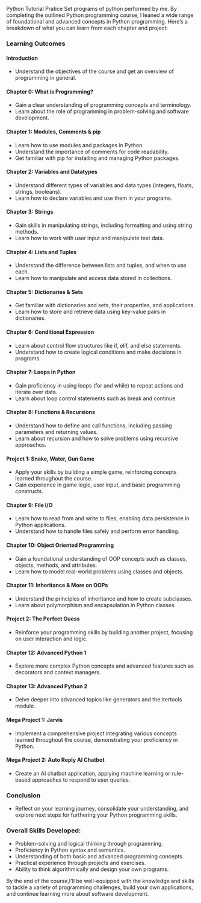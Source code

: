 Python Tutorial 
Pratice Set programs of python performed by me.
By completing the outlined Python programming course, I leaned a wide range of foundational and advanced concepts in Python programming. Here’s a breakdown of what you can learn from each chapter and project:

### Learning Outcomes

#### Introduction
- Understand the objectives of the course and get an overview of programming in general.

#### Chapter 0: What is Programming?
- Gain a clear understanding of programming concepts and terminology.
- Learn about the role of programming in problem-solving and software development.

#### Chapter 1: Modules, Comments & pip
- Learn how to use modules and packages in Python.
- Understand the importance of comments for code readability.
- Get familiar with pip for installing and managing Python packages.

#### Chapter 2: Variables and Datatypes
- Understand different types of variables and data types (integers, floats, strings, booleans).
- Learn how to declare variables and use them in your programs.

#### Chapter 3: Strings
- Gain skills in manipulating strings, including formatting and using string methods.
- Learn how to work with user input and manipulate text data.

#### Chapter 4: Lists and Tuples
- Understand the difference between lists and tuples, and when to use each.
- Learn how to manipulate and access data stored in collections.

#### Chapter 5: Dictionaries & Sets
- Get familiar with dictionaries and sets, their properties, and applications.
- Learn how to store and retrieve data using key-value pairs in dictionaries.

#### Chapter 6: Conditional Expression
- Learn about control flow structures like if, elif, and else statements.
- Understand how to create logical conditions and make decisions in programs.

#### Chapter 7: Loops in Python
- Gain proficiency in using loops (for and while) to repeat actions and iterate over data.
- Learn about loop control statements such as break and continue.

#### Chapter 8: Functions & Recursions
- Understand how to define and call functions, including passing parameters and returning values.
- Learn about recursion and how to solve problems using recursive approaches.

#### Project 1: Snake, Water, Gun Game
- Apply your skills by building a simple game, reinforcing concepts learned throughout the course.
- Gain experience in game logic, user input, and basic programming constructs.

#### Chapter 9: File I/O
- Learn how to read from and write to files, enabling data persistence in Python applications.
- Understand how to handle files safely and perform error handling.

#### Chapter 10: Object Oriented Programming
- Gain a foundational understanding of OOP concepts such as classes, objects, methods, and attributes.
- Learn how to model real-world problems using classes and objects.

#### Chapter 11: Inheritance & More on OOPs
- Understand the principles of inheritance and how to create subclasses.
- Learn about polymorphism and encapsulation in Python classes.

#### Project 2: The Perfect Guess
- Reinforce your programming skills by building another project, focusing on user interaction and logic.

#### Chapter 12: Advanced Python 1
- Explore more complex Python concepts and advanced features such as decorators and context managers.

#### Chapter 13: Advanced Python 2
- Delve deeper into advanced topics like generators and the itertools module.

#### Mega Project 1: Jarvis
- Implement a comprehensive project integrating various concepts learned throughout the course, demonstrating your proficiency in Python.

#### Mega Project 2: Auto Reply AI Chatbot
- Create an AI chatbot application, applying machine learning or rule-based approaches to respond to user queries.

### Conclusion
- Reflect on your learning journey, consolidate your understanding, and explore next steps for furthering your Python programming skills.

### Overall Skills Developed:
- Problem-solving and logical thinking through programming.
- Proficiency in Python syntax and semantics.
- Understanding of both basic and advanced programming concepts.
- Practical experience through projects and exercises.
- Ability to think algorithmically and design your own programs.

By the end of the course,I'll be well-equipped with the knowledge and skills to tackle a variety of programming challenges, build your own applications, and continue learning more about software development.
